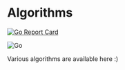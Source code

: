 # Algorithms
[![Go Report Card](https://goreportcard.com/badge/github.com/NaveenKumarReddy8/Algorithms)](https://goreportcard.com/report/github.com/NaveenKumarReddy8/Algorithms)

![Go](https://github.com/NaveenKumarReddy8/Algorithms/workflows/Go/badge.svg)

Various algorithms are available here :)
